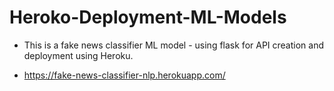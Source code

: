 # Heroko-Deployment-ML-Models

 - This is a fake news classifier ML model - using flask for API creation and deployment using Heroku.

 - https://fake-news-classifier-nlp.herokuapp.com/

